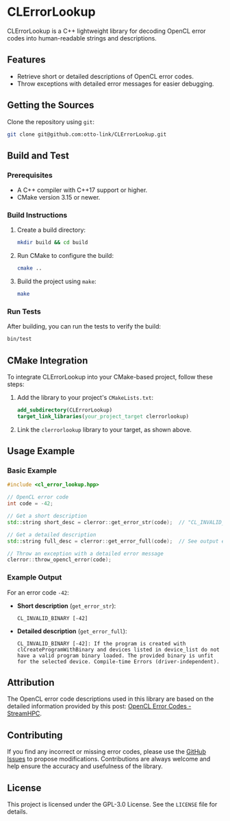 # CLErrorLookup

CLErrorLookup is a C++ lightweight library for decoding OpenCL error codes into human-readable strings and descriptions.

## Features

- Retrieve short or detailed descriptions of OpenCL error codes.
- Throw exceptions with detailed error messages for easier debugging.

## Getting the Sources

Clone the repository using `git`:

```bash
git clone git@github.com:otto-link/CLErrorLookup.git
```

## Build and Test

### Prerequisites
- A C++ compiler with C++17 support or higher.
- CMake version 3.15 or newer.

### Build Instructions
1. Create a build directory:
   ```bash
   mkdir build && cd build
   ```
2. Run CMake to configure the build:
   ```bash
   cmake ..
   ```
3. Build the project using `make`:
   ```bash
   make
   ```

### Run Tests
After building, you can run the tests to verify the build:
```bash
bin/test
```

## CMake Integration

To integrate CLErrorLookup into your CMake-based project, follow these steps:

1. Add the library to your project's `CMakeLists.txt`:
   ```cmake
   add_subdirectory(CLErrorLookup)
   target_link_libraries(your_project_target clerrorlookup)
   ```
2. Link the `clerrorlookup` library to your target, as shown above.

## Usage Example

### Basic Example
```cpp
#include <cl_error_lookup.hpp>

// OpenCL error code
int code = -42;

// Get a short description
std::string short_desc = clerror::get_error_str(code);  // "CL_INVALID_BINARY [-42]"

// Get a detailed description
std::string full_desc = clerror::get_error_full(code);  // See output example below

// Throw an exception with a detailed error message
clerror::throw_opencl_error(code);
```

### Example Output
For an error code `-42`:
- **Short description** (`get_error_str`):
  ```
  CL_INVALID_BINARY [-42]
  ```
- **Detailed description** (`get_error_full`):
  ```
  CL_INVALID_BINARY [-42]: If the program is created with clCreateProgramWithBinary and devices listed in device_list do not have a valid program binary loaded. The provided binary is unfit for the selected device. Compile-time Errors (driver-independent).
  ```
  
## Attribution

The OpenCL error code descriptions used in this library are based on the detailed information provided by this post: [OpenCL Error Codes - StreamHPC](https://streamhpc.com/blog/2013-04-28/opencl-error-codes/).

## Contributing

If you find any incorrect or missing error codes, please use the [GitHub Issues](https://github.com/otto-link/CLErrorLookup/issues) to propose modifications. Contributions are always welcome and help ensure the accuracy and usefulness of the library.

## License

This project is licensed under the GPL-3.0 License. See the `LICENSE` file for details.
